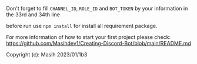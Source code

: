 Don't forget to fill `CHANNEL_ID`, `ROLE_ID` and `BOT_TOKEN` by your information in the 33rd and 34th line

before run use `npm install` for install all requirement package.

For more information of how to start your first project please check: https://github.com/Masihdev1/Creating-Discord-Bot/blob/main/README.md

Copyright (c): Masih 2023/01/1b3
